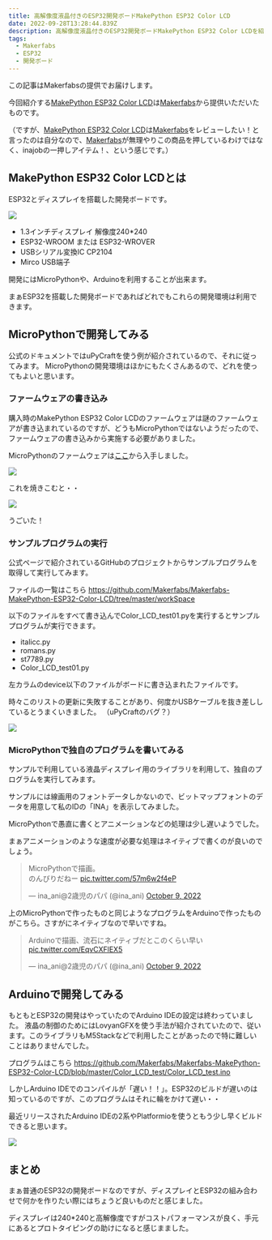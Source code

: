 ```yaml
---
title: 高解像度液晶付きのESP32開発ボードMakePython ESP32 Color LCD
date: 2022-09-28T13:28:44.839Z
description: 高解像度液晶付きのESP32開発ボードMakePython ESP32 Color LCDを紹介します。
tags:
  - Makerfabs
  - ESP32
  - 開発ボード
---
```

この記事はMakerfabsの提供でお届けします。

今回紹介する[MakePython ESP32 Color LCD](https://www.makerfabs.com/makepython-esp32-color-lcd.html)は[Makerfabs](https://www.makerfabs.com/)から提供いただいたものです。

（ですが、[MakePython ESP32 Color LCD](https://www.makerfabs.com/makepython-esp32-color-lcd.html)は[Makerfabs](https://www.makerfabs.com/)をレビューしたい！と言ったのは自分なので、[Makerfabs](https://www.makerfabs.com/)が無理やりこの商品を押しているわけではなく、inajobの一押しアイテム！、という感じです。）

## MakePython ESP32 Color LCDとは

ESP32とディスプレイを搭載した開発ボードです。

![](/img/makepython-esp32-boot.jpg)

* 1.3インチディスプレイ 解像度240*240
* ESP32-WROOM または ESP32-WROVER
* USBシリアル変換IC CP2104
* Mirco USB端子

開発にはMicroPythonや、Arduinoを利用することが出来ます。

まぁESP32を搭載した開発ボードであればどれでもこれらの開発環境は利用できます。

## MicroPythonで開発してみる

公式のドキュメントではuPyCraftを使う例が紹介されているので、それに従ってみます。
MicroPythonの開発環境はほかにもたくさんあるので、どれを使ってもよいと思います。

### ファームウェアの書き込み

購入時のMakePython ESP32 Color LCDのファームウェアは謎のファームウェアが書き込まれているのですが、どうもMicroPythonではないようだったので、ファームウェアの書き込みから実施する必要がありました。

MicroPythonのファームウェアは[ここ](https://micropython.org/download/esp32/)から入手しました。

![](/img/makepython-esp32-burn.png)

これを焼きこむと・・

![](img/makepython-esp32-prompt.png)

うごいた！

### サンプルプログラムの実行

公式ページで紹介されているGitHubのプロジェクトからサンプルプログラムを取得して実行してみます。

ファイルの一覧はこちら https://github.com/Makerfabs/Makerfabs-MakePython-ESP32-Color-LCD/tree/master/workSpace

以下のファイルをすべて書き込んでColor_LCD_test01.pyを実行するとサンプルプログラムが実行できます。

* italicc.py
* romans.py
* st7789.py
* Color_LCD_test01.py

左カラムのdevice以下のファイルがボードに書き込まれたファイルです。

時々このリストの更新に失敗することがあり、何度かUSBケーブルを抜き差ししているとうまくいきました。
（uPyCraftのバグ？）

![](img/makepython-esp32-files.jpg)

### MicroPythonで独自のプログラムを書いてみる

サンプルで利用している液晶ディスプレイ用のライブラリを利用して、独自のプログラムを実行してみます。

サンプルには線画用のフォントデータしかないので、ビットマップフォントのデータを用意して私のIDの「INA」を表示してみました。

MicroPythonで愚直に書くとアニメーションなどの処理は少し遅いようでした。

まぁアニメーションのような速度が必要な処理はネイティブで書くのが良いのでしょう。

<blockquote class="twitter-tweet"><p lang="ja" dir="ltr">MicroPythonで描画。<br>のんびりだねー <a href="https://t.co/57m6w2f4eP">pic.twitter.com/57m6w2f4eP</a></p>&mdash; ina_ani@2歳児のパパ (@ina_ani) <a href="https://twitter.com/ina_ani/status/1578967726076620800?ref_src=twsrc%5Etfw">October 9, 2022</a></blockquote> <script async src="https://platform.twitter.com/widgets.js" charset="utf-8"></script>

上のMicroPythonで作ったものと同じようなプログラムをArduinoで作ったものがこちら。さすがにネイティブなので早いですね。

<blockquote class="twitter-tweet" data-conversation="none"><p lang="ja" dir="ltr">Arduinoで描画、流石にネイティブだとこのくらい早い <a href="https://t.co/EqvCXFlEX5">pic.twitter.com/EqvCXFlEX5</a></p>&mdash; ina_ani@2歳児のパパ (@ina_ani) <a href="https://twitter.com/ina_ani/status/1578967896524742656?ref_src=twsrc%5Etfw">October 9, 2022</a></blockquote> <script async src="https://platform.twitter.com/widgets.js" charset="utf-8"></script>

## Arduinoで開発してみる

もともとESP32の開発はやっていたのでArduino IDEの設定は終わっていました。
液晶の制御のためにはLovyanGFXを使う手法が紹介されていたので、従います。このライブラリもM5Stackなどで利用したことがあったので特に難しいことはありませんでした。

プログラムはこちら https://github.com/Makerfabs/Makerfabs-MakePython-ESP32-Color-LCD/blob/master/Color_LCD_test/Color_LCD_test.ino

しかしArduino IDEでのコンパイルが「遅い！！」。ESP32のビルドが遅いのは知っているのですが、このプログラムはそれに輪をかけて遅い・・

最近リリースされたArduino IDEの2系やPlatformioを使うともう少し早くビルドできると思います。

![](/img/makepython-esp32-arduino.jpg)

## まとめ

まぁ普通のESP32の開発ボードなのですが、ディスプレイとESP32の組み合わせで何かを作りたい際にはちょうど良いものだと感じました。

ディスプレイは240*240と高解像度ですがコストパフォーマンスが良く、手元にあるとプロトタイピングの助けになると感じまました。